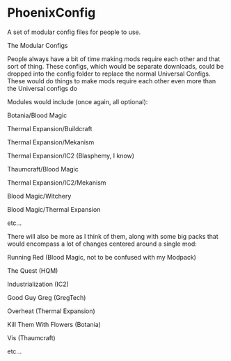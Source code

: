 PhoenixConfig
=============

A set of modular config files for people to use.

The Modular Configs


People always have a bit of time making mods require each other and that sort of thing. These configs, which would be separate downloads, could be dropped into the config folder to replace the normal Universal Configs. These would do things to make mods require each other even more than the Universal configs do


Modules would include (once again, all optional):

Botania/Blood Magic

Thermal Expansion/Buildcraft

Thermal Expansion/Mekanism

Thermal Expansion/IC2 (Blasphemy, I know)

Thaumcraft/Blood Magic

Thermal Expansion/IC2/Mekanism

Blood Magic/Witchery

Blood Magic/Thermal Expansion

etc...



There will also be more as I think of them, along with some big packs that would encompass a lot of changes centered around a single mod:

Running Red (Blood Magic, not to be confused with my Modpack)

The Quest (HQM)

Industrialization (IC2)

Good Guy Greg (GregTech)

Overheat (Thermal Expansion)

Kill Them With Flowers (Botania)

Vis (Thaumcraft)

etc...


